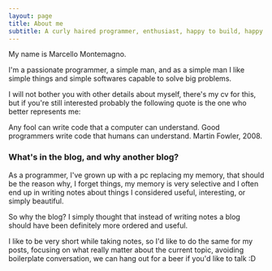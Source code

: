 ```yaml
---
layout: page
title: About me
subtitle: A curly haired programmer, enthusiast, happy to build, happy to break if needed
---
```


My name is Marcello Montemagno.

I'm a passionate programmer, a simple man, and as a simple man I like simple things and simple softwares capable to solve big problems.

I will not bother you with other details about myself, there's my cv for this, but if you're still interested probably the following quote is the one who better represents me:

Any fool can write code that a computer can understand. Good programmers write code that humans can understand.
Martin Fowler, 2008.

### What's in the blog, and why another blog?

As a programmer, I've grown up with a pc replacing my memory, that should be the reason why, I forget things, my memory is very selective and I often end up in writing notes about things I considered useful, interesting, or simply beautiful.

So why the blog? I simply thought that instead of writing notes a blog should have been definitely more ordered and useful.

I like to be very short while taking notes, so I'd like to do the same for my posts, focusing on what really matter about the current topic, avoiding boilerplate conversation, we can hang out for a beer if you'd like to talk :D
